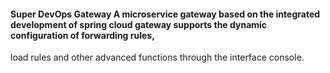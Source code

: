 #### Super DevOps Gateway A microservice gateway based on the integrated development of spring cloud gateway supports the dynamic configuration of forwarding rules,
load rules and other advanced functions through the interface console.